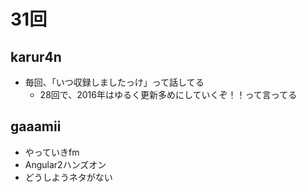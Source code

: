 # 31回

## karur4n

- 毎回、「いつ収録しましたっけ」って話してる
  - 28回で、2016年はゆるく更新多めにしていくぞ！！って言ってる

## gaaamii
- やっていきfm
- Angular2ハンズオン
- どうしようネタがない
